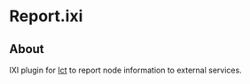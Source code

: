 # Report.ixi

## About

IXI plugin for [Ict](https://github.com/iotaledger/ict) to report node information to external services. 
